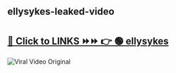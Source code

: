 
 ## ellysykes-leaked-video 

# <h2><a href="https://clipsfans.com/ellysykes&ref=git">🔗 Click to LINKS ⏩⏩ 👉 🟢 ellysykes </a></h2>

<a href="https://clipsfans.com/ellysykes&ref=git" rel="nofollow" data-target="animated-image.originalLink"><img src="https://i.ibb.co.com/xMMVF88/686577567.gif" alt="Viral Video Original" style="max-width: 100%; display: inline-block;" data-target="animated-image.originalImage"></a>
